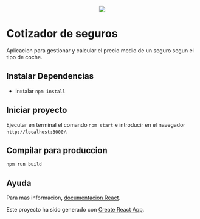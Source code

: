 <p align="center">
  <a href="https://www.buymeacoffee.com/cmurestudillos"><img src="https://img.buymeacoffee.com/button-api/?text=Buy me a coffee&emoji=&slug=cmurestudillos&button_colour=FFDD00&font_colour=000000&font_family=Cookie&outline_colour=000000&coffee_colour=ffffff"></a>
</p>

# Cotizador de seguros

Aplicacion para gestionar y calcular el precio medio de un seguro segun el tipo de coche.

## Instalar Dependencias
- Instalar `npm install`

## Iniciar proyecto
Ejecutar en terminal el comando `npm start` e introducir en el navegador `http://localhost:3000/`.

## Compilar para produccion
`npm run build`

## Ayuda
Para mas informacion, [documentacion React](https://reactjs.org/).

Este proyecto ha sido generado con [Create React App](https://github.com/facebook/create-react-app).